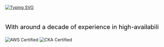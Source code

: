 [![Typing SVG](https://readme-typing-svg.demolab.com?font=Fira+Code&size=21&pause=500&color=185570&vCenter=true&repeat=false&width=435&lines=Hi%2C+I%E2%80%99m+Mo+;Platform+DevOps++Engineer)](https://github.com/OpsMo/OpsMo)

<svg width="800" height="100">
  <text x="0" y="50" font-size="20" fill="black">
    <animate attributeName="x" from="0" to="400" dur="10s" repeatCount="indefinite" />
    With around a decade of experience in high-availability infrastructure and workflow automation, I’ve helped businesses optimize their operations for reliability and scalability. Starting with scripting and systems engineering, I’ve spent the last seven years specializing in cloud DevOps, Kubernetes, and Infrastructure as Code (IaC), transforming infrastructures through automation and modern cloud technologies.
  </text>
</svg>



![AWS Certified](https://img.shields.io/badge/AWS-Certified-orange)
![CKA Certified](https://img.shields.io/badge/Kubernetes-CKA-blue)
<!--
**OpsMo/OpsMo** is a ✨ _special_ ✨ repository because its `README.md` (this file) appears on your GitHub profile.

Here are some ideas to get you started:

- 🔭 I’m currently working on ...
- 🌱 I’m currently learning ...
- 👯 I’m looking to collaborate on ...
- 🤔 I’m looking for help with ...
- 💬 Ask me about ...
- 📫 How to reach me: ...
- 😄 Pronouns: He/Him
- ⚡ Fun fact: ...
-->

